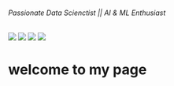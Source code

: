 ###### Passionate Data Scienctist || AI & ML Enthusiast
<a href="https://www.linkedin.com/in/hariprasads6/"><img src="https://img.shields.io/badge/-LinkedIn-0072b1?&style=for-the-badge&logo=linkedin&logoColor=white" /></a>
<a href="https://github.com/hsnaidu"><img src="https://img.shields.io/badge/Github-181717?style=for-the-badge&logo=github&logoColor=white"/></a>
<a href="https://github.com/hsnaidu"><img src="https://img.shields.io/badge/Medium-000000?style=for-the-badge&logo=medium&logoColor=white"/></a>
<a href="https://github.com/hsnaidu"><img src="https://img.shields.io/badge/Streamlit-FF4B4B?style=for-the-badge&logo=streamlit&logoColor=white"/></a>

# welcome to my page 
